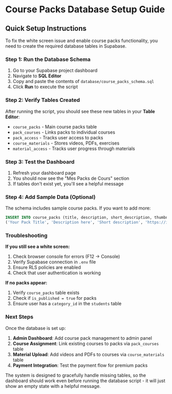 # Course Packs Database Setup Guide

## Quick Setup Instructions

To fix the white screen issue and enable course packs functionality, you need to create the required database tables in Supabase.

### Step 1: Run the Database Schema

1. Go to your Supabase project dashboard
2. Navigate to **SQL Editor**
3. Copy and paste the contents of `database/course_packs_schema.sql`
4. Click **Run** to execute the script

### Step 2: Verify Tables Created

After running the script, you should see these new tables in your **Table Editor**:

- `course_packs` - Main course packs table
- `pack_courses` - Links packs to individual courses  
- `pack_access` - Tracks user access to packs
- `course_materials` - Stores videos, PDFs, exercises
- `material_access` - Tracks user progress through materials

### Step 3: Test the Dashboard

1. Refresh your dashboard page
2. You should now see the "Mes Packs de Cours" section
3. If tables don't exist yet, you'll see a helpful message

### Step 4: Add Sample Data (Optional)

The schema includes sample course packs. If you want to add more:

```sql
INSERT INTO course_packs (title, description, short_description, thumbnail_url, category_id, level, difficulty_level, is_published, is_free, monthly_price, yearly_price, currency) VALUES
('Your Pack Title', 'Description here', 'Short description', 'https://image-url.com', 1, 'Bac', 'Débutant', true, false, 25, 200, 'TND');
```

### Troubleshooting

**If you still see a white screen:**

1. Check browser console for errors (F12 → Console)
2. Verify Supabase connection in `.env` file
3. Ensure RLS policies are enabled
4. Check that user authentication is working

**If no packs appear:**

1. Verify `course_packs` table exists
2. Check if `is_published = true` for packs
3. Ensure user has a `category_id` in the `students` table

### Next Steps

Once the database is set up:

1. **Admin Dashboard**: Add course pack management to admin panel
2. **Course Assignment**: Link existing courses to packs via `pack_courses` table
3. **Material Upload**: Add videos and PDFs to courses via `course_materials` table
4. **Payment Integration**: Test the payment flow for premium packs

The system is designed to gracefully handle missing tables, so the dashboard should work even before running the database script - it will just show an empty state with a helpful message.
